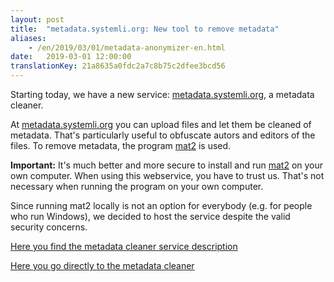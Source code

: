 ```yaml
---
layout: post
title:  "metadata.systemli.org: New tool to remove metadata"
aliases:
    - /en/2019/03/01/metadata-anonymizer-en.html
date:   2019-03-01 12:00:00
translationKey: 21a8635a0fdc2a7c8b75c2dfee3bcd56
---
```


Starting today, we have a new service: <a target="_blank" href="https://metadata.systemli.org/">metadata.systemli.org</a>, a metadata cleaner.

At <a target="_blank" href="https://metadata.systemli.org/">metadata.systemli.org</a> you can upload files and let them be cleaned of metadata. That's particularly useful to obfuscate autors and editors of the files. To remove metadata, the program <a href target="_blank" href="https://0xacab.org/jvoisin/mat2">mat2</a> is used.

<!--more-->

<strong>Important:</strong> It's much better and more secure to install and run <a href target="_blank" href="https://0xacab.org/jvoisin/mat2">mat2</a> on your own computer. When using this webservice, you have to trust us. That's not necessary when running the program on your own computer.

Since running mat2 locally is not an option for everybody (e.g. for people who run Windows), we decided to host the service despite the valid security concerns.

<a href="/en/service/metadata.html">Here you find the metadata cleaner service description</a>

<a target="_blank" href="https://metadata.systemli.org">Here you go directly to the metadata cleaner</a>
